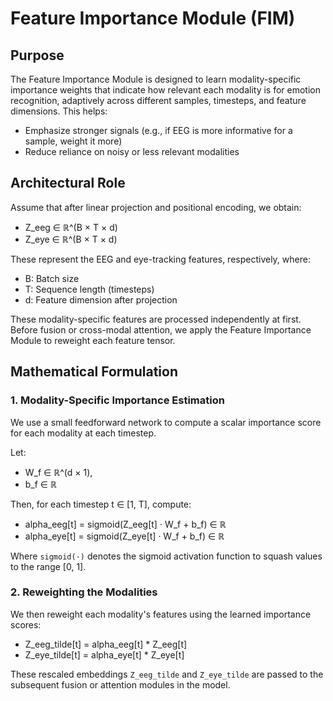 # Feature Importance Module (FIM)

## Purpose

The Feature Importance Module is designed to learn modality-specific importance weights that indicate how relevant each modality is for emotion recognition, adaptively across different samples, timesteps, and feature dimensions. This helps:

- Emphasize stronger signals (e.g., if EEG is more informative for a sample, weight it more)
- Reduce reliance on noisy or less relevant modalities

## Architectural Role

Assume that after linear projection and positional encoding, we obtain:

- Z_eeg ∈ ℝ^(B × T × d)  
- Z_eye ∈ ℝ^(B × T × d)

These represent the EEG and eye-tracking features, respectively, where:

- B: Batch size  
- T: Sequence length (timesteps)  
- d: Feature dimension after projection

These modality-specific features are processed independently at first. Before fusion or cross-modal attention, we apply the Feature Importance Module to reweight each feature tensor.

## Mathematical Formulation

### 1. Modality-Specific Importance Estimation

We use a small feedforward network to compute a scalar importance score for each modality at each timestep.

Let:

- W_f ∈ ℝ^(d × 1),  
- b_f ∈ ℝ

Then, for each timestep t ∈ [1, T], compute:

- alpha_eeg[t] = sigmoid(Z_eeg[t] · W_f + b_f) ∈ ℝ  
- alpha_eye[t] = sigmoid(Z_eye[t] · W_f + b_f) ∈ ℝ

Where `sigmoid(·)` denotes the sigmoid activation function to squash values to the range [0, 1].

### 2. Reweighting the Modalities

We then reweight each modality's features using the learned importance scores:

- Z_eeg_tilde[t] = alpha_eeg[t] * Z_eeg[t]  
- Z_eye_tilde[t] = alpha_eye[t] * Z_eye[t]

These rescaled embeddings `Z_eeg_tilde` and `Z_eye_tilde` are passed to the subsequent fusion or attention modules in the model.
